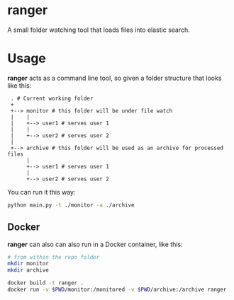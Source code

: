 # ranger
A small folder watching tool that loads files into elastic search.

# Usage

**ranger** acts as a command line tool, so given a folder structure that looks like this:

```
 . # Current working folder
 +
 +--> monitor # this folder will be under file watch
 |    |
 |    +--> user1 # serves user 1
 |    |
 |    +--> user2 # serves user 2
 |
 +--> archive # this folder will be used as an archive for processed files
      |
      +--> user1 # serves user 1
      |
      +--> user2 # serves user 2
```

You can run it this way:

```sh
python main.py -t ./monitor -a ./archive
```

## Docker

**ranger** can also can also run in a Docker container, like this:

```sh
# from within the repo folder
mkdir monitor
mkdir archive

docker build -t ranger .
docker run -v $PWD/monitor:/monitored -v $PWD/archive:/archive ranger
```
